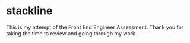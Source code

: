 # stackline
This is my attempt of the Front End Engineer Assessment. Thank you for taking the time to review and going through my work
